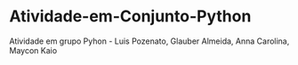 # Atividade-em-Conjunto-Python
Atividade em grupo Pyhon - Luis Pozenato, Glauber Almeida, Anna Carolina, Maycon Kaio
